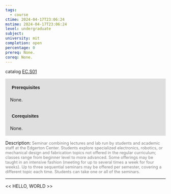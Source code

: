 ```yaml
---
tags:
  - course
ctime: 2024-04-17T23:06:24
mstime: 2024-04-17T23:06:24
level: undergraduate
subject: 
university: mit
completion: open
percentage: 0
prereq: None.
coreq: None.
---
```


catalog [EC.S01](http://student.mit.edu/catalog/mECa.html#EC.S01)

<span style="display: block; padding: 15px; background-color: rgb(100, 100, 100, 0.2);"><font id="m_prereq3887_0" style="display: block; font-family: Arial, sans-serif; font-weight: bold; padding: 5px">Prerequisites</font><br><span id="prereq3887_0">None.</span></span>
<span style="display: block; padding: 15px; background-color: rgb(100, 100, 100, 0.2);"><font id="m_coreq3887_0" style="display: block; font-family: Arial, sans-serif; font-weight: bold; padding: 5px">Corequisites</font><br><span id="coreq3887_0">None.</span></span>

<font style="">Description:</font>
<font style="color: grey; font-size: 0.8rem;">Seminar combining lectures and lab run by students and academic staff at the Edgerton Center. Students explore specialized electronics, robotics, or mechanical design and fabrication topics not offered in the regular curriculum; classes range from beginner level to more advanced. Some offerings may be taught in an intensive fashion (meeting for up to several times a week for four weeks). Up to three sequential seminars may be offered per semester, covering a different topic each time. Students can take one or all of the seminars.</font>



---

<< HELLO, WORLD >>
